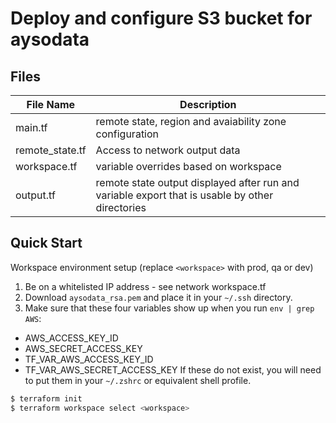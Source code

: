 # Deploy and configure S3 bucket for aysodata

## Files
| File Name        | Description |
| ------------- |-------------|
| main.tf         | remote state, region and avaiability zone configuration |
| remote_state.tf | Access to network output data |
| workspace.tf    | variable overrides based on workspace |
| output.tf       | remote state output displayed after run and variable export that is usable by other directories |

## Quick Start
Workspace environment setup (replace `<workspace>` with prod, qa or dev)

1. Be on a whitelisted IP address - see network workspace.tf
2. Download `aysodata_rsa.pem` and place it in your `~/.ssh` directory.
3. Make sure that these four variables show up when you run `env | grep AWS`:
* AWS_ACCESS_KEY_ID
* AWS_SECRET_ACCESS_KEY
* TF_VAR_AWS_ACCESS_KEY_ID
* TF_VAR_AWS_SECRET_ACCESS_KEY
If these do not exist, you will need to put them in your `~/.zshrc` or equivalent shell profile.

```bash
$ terraform init
$ terraform workspace select <workspace>
```
